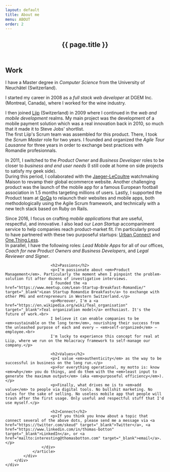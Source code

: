 ```yaml
---
layout: default
title: About me
menu: ABOUT
order: 2
---
```

<div id="main" class="site-main">
	<div id="primary" class="content-area">
		<div id="content" class="site-content" role="main">
			<div class="layout-fixed">
				<article class="post page type-page status-publish hentry">
					<header class="entry-header">
						<h1 class="entry-title">{{ page.title }}</h1>
					</header>
					<div class="entry-content">
						<h2>Work</h2>
						<p>I have a Master degree in <em>Computer Science</em> from the University of Neuchâtel (Switzerland).</p>
						<p>I started my career in 2008 as a <em>full stack web developer</em> at DGEM Inc. (Montreal, Canada), where I worked for the wine industry.</p>
						<p>I then joined <a href="https://www.liip.ch" target="_blank">Liip</a> (Switzerland) in 2009 where I continued in the <em>web and mobile development</em> realms. My main project was the development of a mobile payment solution which was a real innovation back in 2010, so much that it made it to Steve Jobs' shortlist.<br>
						The first Liip's Scrum team was assembled for this product. There, I took the <em>Scrum Master</em> role for two years. I founded and organized the <em>Agile Tour Lausanne</em> for three years in order to exchange best practices with Romandie profesionnals.</p>
						<p>In 2011, I switched to the <em>Product Owner</em> and <em>Business Developer</em> roles to be closer to <em>business and end user needs</em> (I still code at home on side projects to satisfy my geek side).<br>
						During this period, I collaborated with the <a href="https://www.jaeger-lecoultre.com" target="_blank">Jaeger-LeCoultre</a> watchmaking Maison to revamp their global ecommerce website. Another challenging product was the launch of the mobile app for a famous European football association in 1.5 months targeting millions of users. Lastly, I supported the Product team at <a href="https://www.qoqa.ch/" target="_blank">QoQa</a> to relaunch their websites and mobile apps, both methodologically using the Agile Scrum framework, and technically with a new tech stack based on Ruby on Rails.</p>
						<p>Since 2016, I focus on crafting <em>mobile applications</em> that are useful, respectful, and innovative. I also lead our <em>Lean Startup</em> accompaniment service to help companies reach product-market fit. I'm particularly proud to have partnered with these two purposeful startups: <a href="https://www.urban-connect.ch/" target="_blank">Urban Connect</a> and <a href="https://www.onethingless.com/" target="_blank">One.Thing.Less</a>.<br>
						In parallel, I have the following roles: <em>Lead Mobile Apps</em> for all of our offices, <em>Coach for new Product Owners and Business Developers</em>, and <em>Legal Reviewer and Signer</em>.</p>

						<h2>Passions</h2>
						<p>I'm passionate about <em>Product Management</em>. Particularly the moment when I pinpoint the problem-solution fit after dozens of investigative interviews.
						I founded the <a href="https://www.meetup.com/Lean-Startup-Breakfast-Romandie/" target="_blank">Lean Startup Romandie Breakfast</a> to exchange with other PMs and entrepreneurs in Western Switzerland.</p>
						<p>Moreover, I'm a <a href="https://en.wikipedia.org/wiki/Teal_organisation" target="_blank">Teal organization model</a> enthusiast. It's the future of work.<br>
						I believe it can enable companies to be <em>sustainable on the long term</em>, nourishing their success from the unleashed purpose of each and every — <em>self-organized</em> — employee.<br>
						I'm lucky to experience this concept for real at Liip, where we run on the Holacracy framework to self-manage our company.</p>

						<h2>Values</h2>
						<p>I value <em>authenticity</em> as the way to be successful in business on the long run.</p>
						<p>For everything operational, my motto is: know <em>why</em> you do things, and do them with the <em>least input to generate the maximum output</em> (aka <em>purposeful efficiency</em>).</p>
						<p>Finally, what drives me is to <em>add value</em> to people via digital tools. No bullshit marketing. No sales for the sake of selling. No useless mobile app that people will trash after the first usage. Only useful and respectful stuff that I'd use myself.</p>

						<h2>Connect</h2>
						<p>If you think you know about a topic that connect several of the above dots, please send me a message via <a href="https://twitter.com/skeud" target="_blank">Twitter</a>, <a href="https://www.linkedin.com/in/thomas-botton" target="_blank">LinkedIn</a>, or <a href="mailto:interesting@thomasbotton.com" target="_blank">email</a>.</p>
					</div>
				</article>
			</div>
		</div>
	</div>
</div>
